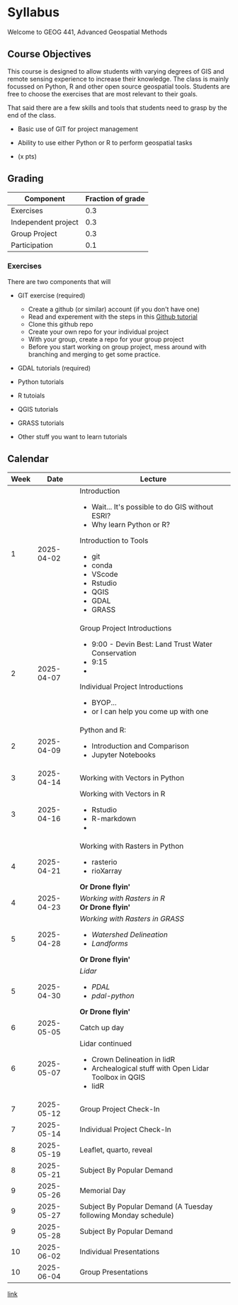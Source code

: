 # Syllabus
Welcome to GEOG 441, Advanced Geospatial Methods

## Course Objectives
This course is designed to allow students with varying degrees of GIS and remote sensing experience to increase their knowledge.  The class is mainly focussed on Python, R and other open source geospatial tools.  Students are free to choose the exercises that are most relevant to their goals.

That said there are a few skills and tools that students need to grasp by the end of the class.
+ Basic use of GIT for project management
+ Ability to use either Python or R to perform geospatial tasks


+  (x pts)


## Grading

| Component | Fraction of grade  |
|-----------|--------------------|
| Exercises           | 0.3 |
| Independent project | 0.3 |
| Group Project       | 0.3 |
| Participation       | 0.1 |

### Exercises
There are two components that will   
+ GIT exercise (required) 
    + Create a github (or similar) account (if you don't have one)
    + Read and experement with the steps in this [Github tutorial](https://rogerdudler.github.io/git-guide/)
    + Clone this github repo
    + Create your own repo for your individual project
    + With your group, create a repo for your group project
    + Before you start working on group project, mess around with branching and merging to get some practice.

+ GDAL tutorials (required)
+ Python tutorials
+ R tutoials
+ QGIS tutorials
+ GRASS tutorials
+ Other stuff you want to learn tutorials



## Calendar

| Week | Date | Lecture |
|----|------------|------------------------------------------|
|  1 | 2025-04-02 | Introduction <ul><li>Wait... It's possible to do GIS without ESRI?</li><li>Why learn Python or R?</li></ul> Introduction to Tools<ul><li> git</li><li>conda</li><li>VScode</li><li>Rstudio</li><li>QGIS</li><li>GDAL</li><li>GRASS |
|  2 | 2025-04-07 | Group Project Introductions  <ul><li>9:00 - Devin Best: Land Trust Water Conservation</li><li>9:15</li><li></li></ul> Individual Project Introductions  <ul><li>BYOP...</li><li>or I can help you come up with one</li></ul>| |
|  2 | 2025-04-09 | Python and R: <ul><li>Introduction and Comparison</li><li>Jupyter Notebooks</li></ul> |
|  3 | 2025-04-14 | Working with Vectors in Python |
|  3 | 2025-04-16 | Working with Vectors in R <ul><li>Rstudio</li><li>R-markdown</li><li></li></ul> |
|  4 | 2025-04-21 | Working with Rasters in Python <ul><li>rasterio</li><li>rioXarray</li></ul> __Or Drone flyin'__|
|  4 | 2025-04-23 | _Working with Rasters in R_<br>__Or Drone flyin'__|
|  5 | 2025-04-28 | _Working with Rasters in GRASS_ <ul><li>_Watershed Delineation_</li><li>_Landforms_</li></ul>  __Or Drone flyin'__|
|  5 | 2025-04-30 | _Lidar_ <ul><li>_PDAL_</li><li>_pdal-python_</li></ul> __Or Drone flyin'__|
|  6 | 2025-05-05 |  Catch up day|
|  6 | 2025-05-07 | Lidar continued <ul><li> Crown Delineation in lidR </li><li> Archealogical stuff with Open Lidar Toolbox in QGIS</li><li>lidR</li></ul> |
|  7 | 2025-05-12 | Group Project Check-In |
|  7 | 2025-05-14 | Individual Project Check-In |
|  8 | 2025-05-19 | Leaflet, quarto, reveal |
|  8 | 2025-05-21 | Subject By Popular Demand |
|  9 | 2025-05-26 | Memorial Day |
|  9 | 2025-05-27 | Subject By Popular Demand (A Tuesday following Monday schedule) |
|  9 | 2025-05-28 | Subject By Popular Demand |
| 10 | 2025-06-02 | Individual Presentations|
| 10 | 2025-06-04 | Group Presentations|



[link   ](https://kulpojke.github.io/geog441/docs/slides.html)